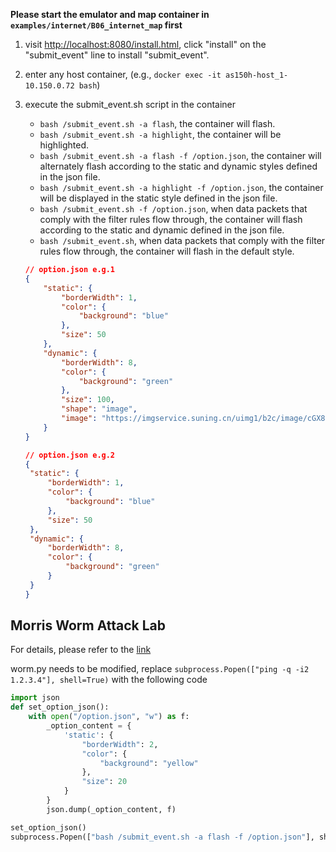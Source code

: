 **Please start the emulator and map container in `examples/internet/B06_internet_map` first**

1. visit [http://localhost:8080/install.html](http://localhost:8080/install.html), click "install" on the "submit_event" line to install "submit_event".
2. enter any host container, (e.g., `docker exec -it as150h-host_1-10.150.0.72 bash`)
3. execute the submit_event.sh script in the container
   - `bash /submit_event.sh -a flash`, the container will flash.
   - `bash /submit_event.sh -a highlight`, the container will be highlighted.
   - `bash /submit_event.sh -a flash -f /option.json`, the container will alternately flash according to the static and dynamic styles defined in the json file.
   - `bash /submit_event.sh -a highlight -f /option.json`, the container will be displayed in the static style defined in the json file.
   - `bash /submit_event.sh -f /option.json`, when data packets that comply with the filter rules flow through, the container will flash according to the static and dynamic defined in the json file.
   - `bash /submit_event.sh`, when data packets that comply with the filter rules flow through, the container will flash in the default style.
   ```json
   // option.json e.g.1
   {
       "static": {
           "borderWidth": 1,
           "color": {
               "background": "blue"
           },
           "size": 50
       },
       "dynamic": {
           "borderWidth": 8,
           "color": {
               "background": "green"
           },
           "size": 100,
           "shape": "image",
           "image": "https://imgservice.suning.cn/uimg1/b2c/image/cGX8azM3YNHvS-MuQIARqA.jpg_800w_800h_4e"
       }
   }
   ```
   
   ```json
   // option.json e.g.2
   {
    "static": {
        "borderWidth": 1,
        "color": {
            "background": "blue"
        },
        "size": 50
    },
    "dynamic": {
        "borderWidth": 8,
        "color": {
            "background": "green"
        }
    }
   }
   ```

## Morris Worm Attack Lab
For details, please refer to the [link](https://seedsecuritylabs.org/Labs_20.04/Networking/Morris_Worm/)

worm.py needs to be modified, replace `subprocess.Popen(["ping -q -i2 1.2.3.4"], shell=True)` with the following code

```python
import json
def set_option_json():
    with open("/option.json", "w") as f:
        _option_content = {
            'static': {
                "borderWidth": 2,
                "color": {
                    "background": "yellow"
                },
                "size": 20
            }
        }
        json.dump(_option_content, f)

set_option_json()
subprocess.Popen(["bash /submit_event.sh -a flash -f /option.json"], shell=True)
```

